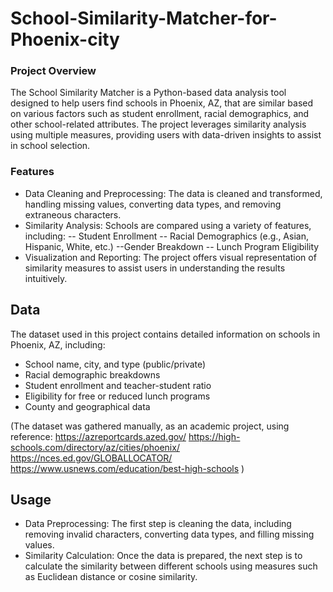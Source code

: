 # School-Similarity-Matcher-for-Phoenix-city

### Project Overview
The School Similarity Matcher is a Python-based data analysis tool designed to help users find schools in Phoenix, AZ, that are similar based on various factors such as student enrollment, racial demographics, and other school-related attributes. The project leverages similarity analysis using multiple measures, providing users with data-driven insights to assist in school selection.

### Features
- Data Cleaning and Preprocessing: The data is cleaned and transformed, handling missing values, converting data types, and removing extraneous characters.
- Similarity Analysis: Schools are compared using a variety of features, including:
-- Student Enrollment
-- Racial Demographics (e.g., Asian, Hispanic, White, etc.)
--Gender Breakdown
-- Lunch Program Eligibility
- Visualization and Reporting: The project offers visual representation of similarity measures to assist users in understanding the results intuitively.

## Data
The dataset used in this project contains detailed information on schools in Phoenix, AZ, including:
- School name, city, and type (public/private)
- Racial demographic breakdowns
- Student enrollment and teacher-student ratio
- Eligibility for free or reduced lunch programs
- County and geographical data
  
(The dataset was gathered manually, as an academic project, using reference:
https://azreportcards.azed.gov/
https://high-schools.com/directory/az/cities/phoenix/
https://nces.ed.gov/GLOBALLOCATOR/
https://www.usnews.com/education/best-high-schools
)

## Usage
- Data Preprocessing: The first step is cleaning the data, including removing invalid characters, converting data types, and filling missing values.
- Similarity Calculation: Once the data is prepared, the next step is to calculate the similarity between different schools using measures such as Euclidean distance or cosine similarity.


